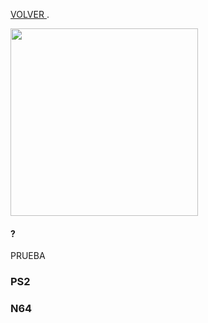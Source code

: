 [VOLVER ](index.md).

<img src=""
height="300">


#### ?

PRUEBA

### PS2
<script type="module" src="web/install-button.js?module"></script>
<esp-web-install-button manifest="proyectos/blueretro/ps2/manifest.json"></esp-web-install-button>

### N64
<script type="module" src="web/install-button.js?module"></script>
<esp-web-install-button manifest="proyectos/blueretro/n64/manifest.json"></esp-web-install-button>

